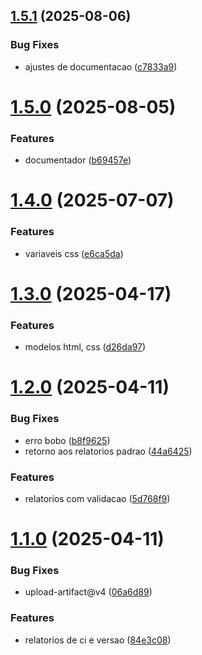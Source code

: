 ## [1.5.1](https://github.com/Dotter-Brasil/modelo-ci-cd-versionamento/compare/v1.5.0...v1.5.1) (2025-08-06)


### Bug Fixes

* ajustes de documentacao ([c7833a9](https://github.com/Dotter-Brasil/modelo-ci-cd-versionamento/commit/c7833a92c2e2eae53d8d42c6d8a9d57980a5af48))

# [1.5.0](https://github.com/Dotter-Brasil/modelo-ci-cd-versionamento/compare/v1.4.0...v1.5.0) (2025-08-05)


### Features

* documentador ([b69457e](https://github.com/Dotter-Brasil/modelo-ci-cd-versionamento/commit/b69457e4e020a1279527948759113e421676086a))

# [1.4.0](https://github.com/Dotter-Brasil/modelo-ci-cd-versionamento/compare/v1.3.0...v1.4.0) (2025-07-07)


### Features

* variaveis css ([e6ca5da](https://github.com/Dotter-Brasil/modelo-ci-cd-versionamento/commit/e6ca5da0c8e980554507999c3d3efd4c436635c9))

# [1.3.0](https://github.com/Dotter-Brasil/modelo-ci-cd-versionamento/compare/v1.2.0...v1.3.0) (2025-04-17)


### Features

* modelos html, css ([d26da97](https://github.com/Dotter-Brasil/modelo-ci-cd-versionamento/commit/d26da976277be4283b010c9b9cffc7626f558adb))

# [1.2.0](https://github.com/Dotter-Brasil/demo-repository/compare/v1.1.0...v1.2.0) (2025-04-11)


### Bug Fixes

* erro bobo ([b8f9625](https://github.com/Dotter-Brasil/demo-repository/commit/b8f9625a1d3e13749016c3aca05662e108bfa413))
* retorno  aos relatorios padrao ([44a6425](https://github.com/Dotter-Brasil/demo-repository/commit/44a6425446a20d1e1cb8a02553d089d34da52482))


### Features

* relatorios com validacao ([5d768f9](https://github.com/Dotter-Brasil/demo-repository/commit/5d768f91a5afc30f316a49e802ae4248b7bc0228))

# [1.1.0](https://github.com/Dotter-Brasil/demo-repository/compare/v1.0.0...v1.1.0) (2025-04-11)


### Bug Fixes

* upload-artifact@v4 ([06a6d89](https://github.com/Dotter-Brasil/demo-repository/commit/06a6d895f06e0c3288008b56bbe6e65635fdfad4))


### Features

* relatorios de ci e versao ([84e3c08](https://github.com/Dotter-Brasil/demo-repository/commit/84e3c08cda080e90af99ac6ac9bcd993b5604711))
